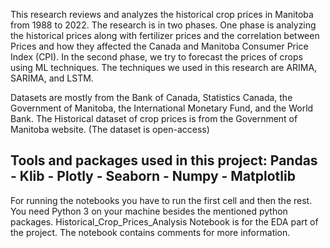 This research reviews and analyzes the historical crop prices in Manitoba from 1988 to 2022. 
The research is in two phases. One phase is analyzing the historical prices along with fertilizer prices and the correlation between 
Prices and how they affected the Canada and Manitoba Consumer Price Index (CPI). 
In the second phase, we try to forecast the prices of crops using ML techniques. 
The techniques we used in this research are ARIMA, SARIMA, and LSTM.

Datasets are mostly from the Bank of Canada, Statistics Canada, the Government of Manitoba, the International Monetary Fund, and the World Bank. 
The Historical dataset of crop prices is from the Government of Manitoba website. (The dataset is open-access)

Tools and packages used in this project: 
Pandas - Klib - Plotly - Seaborn - Numpy - Matplotlib 
------------------------------------------------------

For running the notebooks you have to run the first cell and then the rest. You need Python 3 on your machine besides the mentioned python
packages. 
Historical_Crop_Prices_Analysis Notebook is for the EDA part of the project. The notebook contains comments for more information. 


